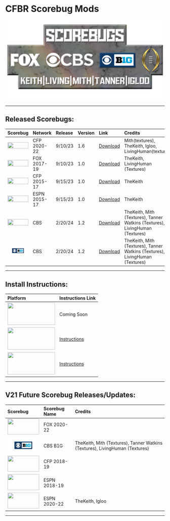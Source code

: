 # CFBR Scorebug Mods

<p align="center">
  <img width="750" src="assets/images/LogoCreditsNew.png">
</p>

---------

## Released Scorebugs:
| **Scorebug** | **Network** | **Release** | **Version** | **Link** | **Credits** |
|:--|:--|:----|:---|:----|:--|
| [<img height="100%" width="100%" src="assets/images/CFP.png">](https://github.com/dylanhale/ScorebugMods/blob/main/Scorebugs/CFP%202022/index.md) | CFP 2020-22 | 9/10/23 | 1.6 | [Download](https://github.com/dylanhale/ScorebugMods/blob/main/Scorebugs/CFP%202022/index.md) | Mith(textures), TheKeith, Igloo, LivingHuman(textures)
| [<img height="100%" width="100%" src="assets/images/FOX.png">](https://github.com/dylanhale/ScorebugMods/blob/main/Scorebugs/FOX%2017-19/index.md) | FOX 2017-19 | 9/10/23 | 1.0 | [Download](https://github.com/dylanhale/ScorebugMods/blob/main/Scorebugs/FOX%2017-19/index.md) | TheKeith, LivingHuman (Textures)
| [<img height="100%" width="100%" src="assets/images/CFP.png">](https://github.com/dylanhale/ScorebugMods/blob/main/Scorebugs/CFP%2015-17/index.md) | CFP 2015-17 | 9/15/23 | 1.0 | [Download](https://github.com/dylanhale/ScorebugMods/blob/main/Scorebugs/CFP%2015-17/index.md) | TheKeith
| [<img height="100%" width="100%" src="assets/images/ESPN15-20.png">](https://github.com/dylanhale/ScorebugMods/blob/main/Scorebugs/ESPN%2015-17/index.md) | ESPN 2015-17 | 9/15/23 | 1.0 | [Download](https://github.com/dylanhale/ScorebugMods/blob/main/Scorebugs/ESPN%2015-17/index.md) | TheKeith
| [<img height="100%" width="100%" src="assets/images/CBS.png">](https://github.com/dylanhale/ScorebugMods/blob/main/Scorebugs/CBS/index.md) | CBS | 2/20/24 | 1.2 | [Download](https://github.com/dylanhale/ScorebugMods/blob/main/Scorebugs/CBS/index.md) | TheKeith, Mith (Textures), Tanner Watkins (Textures), LivingHuman (Textures)
| [<img height="100%" width="100%" src="assets/images/CBSB1G.png">](https://github.com/dylanhale/ScorebugMods/blob/main/Scorebugs/CBS%20B1G/index.md) | CBS | 2/20/24 | 1.2 | [Download](https://github.com/dylanhale/ScorebugMods/blob/main/Scorebugs/CBS%20B1G/index.md) | TheKeith, Mith (Textures), Tanner Watkins (Textures), LivingHuman (Textures)

---------

## Install Instructions:
| **Platform** | **Instructions Link**|
|:--------|:-----|
| <img height="70" width="150" src="assets/images/Xbox.png"> | Coming Soon
| <img height="70" width="150" src="assets/images/Playstation.png"> | [Instructions](https://github.com/dylanhale/ScorebugMods/blob/69ea0a923134e8f810f1c6f576b20ab6aabd85d5/assets/Install%20Instructions/PS3%20Install%20Instructions/Easy%20Install/index.md)
| <img height="70" width="150" src="assets/images/RPCS3.png"> | [Instructions](https://www.youtube.com/watch?v=JRn3-AW1ub0)


---------

## V21 Future Scorebug Releases/Updates:
| **Scorebug** | **Scorebug Name** | **Credits** |
|:--------|:-----|:----|
| <img height="50" width="100" src="assets/images/FOX.png"> | FOX 2020-22 |
| <img height="50" width="100" src="assets/images/CBSB1G.png"> | CBS B1G | TheKeith, Mith (Textures), Tanner Watkins (Textures), LivingHuman (Textures) 
| <img height="50" width="100" src="assets/images/CFP.png"> | CFP 2018-19 | 
| <img height="50" width="100" src="assets/images/ESPN15-20.png"> | ESPN 2018-19 | 
| <img height="50" width="100" src="assets/images/ESPN20-22.png"> | ESPN 2020-22 | TheKeith, Igloo

---------
